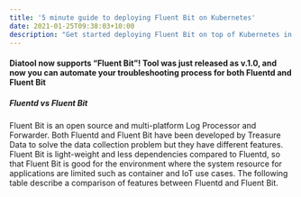 ```yaml
---
title: '5 minute guide to deploying Fluent Bit on Kubernetes'
date: 2021-01-25T09:38:03+10:00
description: "Get started deploying Fluent Bit on top of Kubernetes in 5 minutes, with a walkthrough using the helm chart and sending data to Splunk."
---
```


#### Diatool now supports “Fluent Bit”! Tool was just released as v.1.0, and now you can automate your troubleshooting process for both Fluentd and Fluent Bit

##### Fluentd vs Fluent Bit

Fluent Bit is an open source and multi-platform Log Processor and Forwarder. Both Fluentd and Fluent Bit have been developed by Treasure Data to solve the data collection problem but they have different features. Fluent Bit is light-weight and less dependencies compared to Fluentd, so that Fluent Bit is good for the environment where the system resource for applications are limited such as container and IoT use cases. The following table describe a comparison of features between Fluentd and Fluent Bit.
